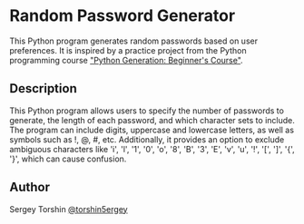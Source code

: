 # Random Password Generator

This Python program generates random passwords based on user preferences. It is inspired by a practice project from the Python programming course ["Python Generation: Beginner's Course"](https://stepik.org/course/58852/info).

## Description

This Python program allows users to specify the number of passwords to generate, the length of each password, and which character sets to include. The program can include digits, uppercase and lowercase letters, as well as symbols such as !, @, #, etc. Additionally, it provides an option to exclude ambiguous characters like 'i', 'l', '1', '0', 'o', '8', 'B', '3', 'E', 'v', 'u', '!', '[', ']', '{', '}', which can cause confusion.

## Author 

Sergey Torshin [@torshin5ergey](https://github.com/torshin5ergey)
